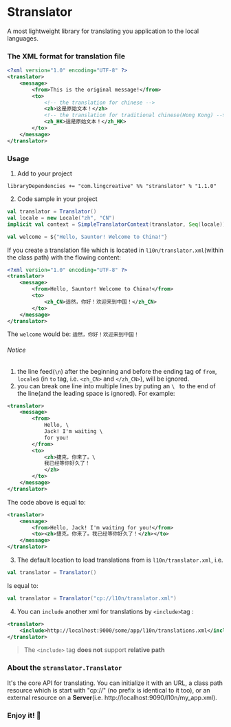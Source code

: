 # Stranslator
A most lightweight library for translating you application to the local languages.

### The XML format for translation file
```xml
<?xml version="1.0" encoding="UTF-8" ?>
<translator>
    <message>
        <from>This is the original message!</from>
        <to>
            <!-- the translation for chinese -->
            <zh>这是原始文本！</zh>
            <!-- the translation for traditional chinese(Hong Kong) -->
            <zh_HK>這是原始文本！</zh_HK>
        </to>
    </message>
</translator>
```
### Usage
1. Add to your project
```sbtshell
libraryDependencies += "com.lingcreative" %% "stranslator" % "1.1.0"
```

2. Code sample in your project
```scala
val translator = Translator()
val locale = new Locale("zh", "CN")
implicit val context = SimpleTranslatorContext(translator, Seq(locale))

val welcome = ${"Hello, Sauntor! Welcome to China!"}
```
If you create a translation file which is located in `l10n/translator.xml`(within the class path) with the flowing content:
```xml
<?xml version="1.0" encoding="UTF-8" ?>
<translator>
    <message>
        <from>Hello, Sauntor! Welcome to China!</from>
        <to>
            <zh_CN>适然，你好！欢迎来到中国！</zh_CN>
        </to>
    </message>
</translator>
```
The `welcome` would be:
`适然，你好！欢迎来到中国！`
###### Notice
1. the line feed(`\n`) after the beginning and before the ending tag of `from`, `locale`s  (in `to` tag, i.e. `<zh_CN>` and `</zh_CN>`), will be ignored.
2. you can break one line into multiple lines by puting an `\ ` to the end of the line(and the leading space is ignored).
For example:
```xml
<translator>
    <message>
        <from>
            Hello, \
            Jack! I'm waiting \
            for you!
        </from>
        <to>
            <zh>捷克，你来了。\
            我已经等你好久了！
            </zh>
        </to>
    </message>
</translator>
```
The code above is equal to:
```xml
<translator>
    <message>
        <from>Hello, Jack! I'm waiting for you!</from>
        <to><zh>捷克，你来了。我已经等你好久了！</zh></to>
    </message>
</translator>
```
3. The default location to load translations from is `l10n/translator.xml`, i.e.
```scala
val translator = Translator()
```
Is equal to:
```scala
val translator = Translator("cp://l10n/translator.xml")
```
4. You can `include` another xml for translations by `<include>`tag :
```xml
<translator>
    <include>http://localhost:9000/some/app/l10n/translations.xml</include>
</translator>
```
> The `<include>` tag **does not** support **relative path** 

### About the `stranslator.Translator`
It's the core API for translating. You can initialize it with an URL, a class path resource which is start with "cp://" (no prefix is identical to it too),
or an external resource on a **Server**(i.e. http://localhost:9090/l10n/my_app.xml).

### Enjoy it! :tea:
